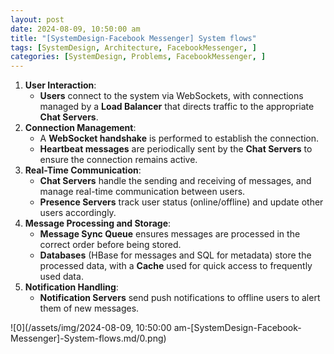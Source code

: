 ```yaml
---
layout: post
date: 2024-08-09, 10:50:00 am
title: "[SystemDesign-Facebook Messenger] System flows"
tags: [SystemDesign, Architecture, FacebookMessenger, ]
categories: [SystemDesign, Problems, FacebookMessenger, ]
---
```


1. **User Interaction**:
	- **Users** connect to the system via WebSockets, with connections managed by a **Load Balancer** that directs traffic to the appropriate **Chat Servers**.
2. **Connection Management**:
	- A **WebSocket handshake** is performed to establish the connection.
	- **Heartbeat messages** are periodically sent by the **Chat Servers** to ensure the connection remains active.
3. **Real-Time Communication**:
	- **Chat Servers** handle the sending and receiving of messages, and manage real-time communication between users.
	- **Presence Servers** track user status (online/offline) and update other users accordingly.
4. **Message Processing and Storage**:
	- **Message Sync Queue** ensures messages are processed in the correct order before being stored.
	- **Databases** (HBase for messages and SQL for metadata) store the processed data, with a **Cache** used for quick access to frequently used data.
5. **Notification Handling**:
	- **Notification Servers** send push notifications to offline users to alert them of new messages.

![0](/assets/img/2024-08-09, 10:50:00 am-[SystemDesign-Facebook-Messenger]-System-flows.md/0.png)

